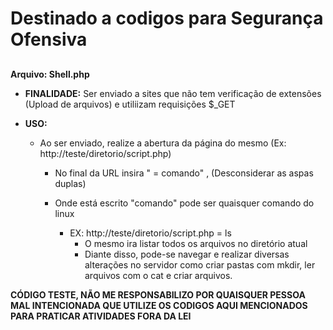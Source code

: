 # Destinado a codigos para Segurança Ofensiva <h2>

**Arquivo: Shell.php**

* **FINALIDADE:** Ser enviado a sites que não tem verificação de extensões (Upload de arquivos) e utiliizam requisições $_GET

* **USO:** 

  * Ao ser enviado, realize a abertura da página do mesmo (Ex: http://teste/diretorio/script.php)

    * No final da URL insira " = comando" , (Desconsiderar as aspas duplas)

    * Onde está escrito "comando" pode ser quaisquer comando do linux 
      * EX: http://teste/diretorio/script.php = ls
        * O mesmo ira listar todos os arquivos no diretório atual
        * Diante disso, pode-se navegar e realizar diversas alterações no servidor como criar pastas com mkdir, ler arquivos com o cat e criar arquivos.

**CÓDIGO TESTE, NÃO ME RESPONSABILIZO POR QUAISQUER PESSOA MAL INTENCIONADA QUE UTILIZE OS CODIGOS AQUI MENCIONADOS PARA PRATICAR ATIVIDADES FORA DA LEI**